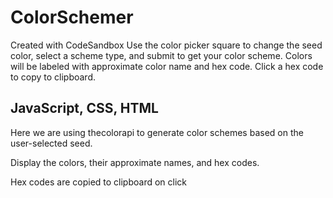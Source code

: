 # ColorSchemer

Created with CodeSandbox
Use the color picker square to change the seed color, select a scheme type, and submit to get your color scheme. Colors will be labeled with approximate color name and hex code. Click a hex code to copy to clipboard.

## JavaScript, CSS, HTML

Here we are using thecolorapi to generate color schemes based on the user-selected seed.

Display the colors, their approximate names, and hex codes.

Hex codes are copied to clipboard on click
